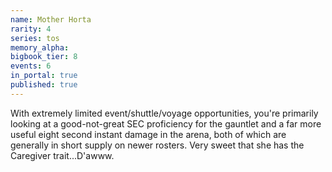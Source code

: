 ```yaml
---
name: Mother Horta
rarity: 4
series: tos
memory_alpha:
bigbook_tier: 8
events: 6
in_portal: true
published: true
---
```


With extremely limited event/shuttle/voyage opportunities, you're primarily looking at a good-not-great SEC proficiency for the gauntlet and a far more useful eight second instant damage in the arena, both of which are generally in short supply on newer rosters. Very sweet that she has the Caregiver trait...D'awww.
